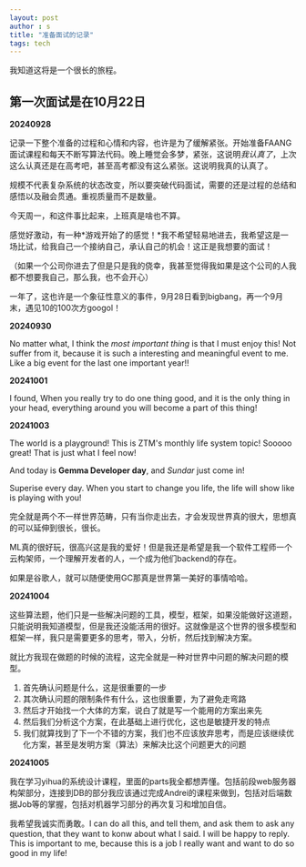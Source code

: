 ```yaml
---
layout: post
author : s
title: "准备面试的记录"
tags: tech
---
```


我知道这将是一个很长的旅程。

## 第一次面试是在10月22日

**20240928**

记录一下整个准备的过程和心情和内容，也许是为了缓解紧张。开始准备FAANG面试课程和每天不断写算法代码。晚上睡觉会多梦，紧张，这说明*我认真了*，上次这么认真还是在高考吧，甚至高考都没有这么紧张。这说明我真的认真了。

规模不代表复杂系统的状态改变，所以要突破代码面试，需要的还是过程的总结和感悟以及融会贯通。重视质量而不是数量。

今天周一，和这件事比起来，上班真是啥也不算。

感觉好激动，有一种*游戏开始了的感觉！*我不希望轻易地进去，我希望这是一场比试，给我自己一个接纳自己，承认自己的机会！这正是我想要的面试！

（如果一个公司你进去了但是只是我的侥幸，我甚至觉得我如果是这个公司的人我都不想要我自己，那么我，也不会开心）

一年了，这也许是一个象征性意义的事件，9月28日看到bigbang，再一个9月末，遇见10的100次方googol！

**20240930**

No matter what, I think the *most important thing* is that I must enjoy this! Not suffer from it, because it is such a interesting and meaningful event to me. Like a big event for the last one important year!!

**20241001**

I found, When you really try to do one thing good, and it is the only thing in your head, everything around you will become a part of this thing!

**20241003**

The world is a playground! This is ZTM's monthly life system topic! Sooooo great! That is just what I feel now!

And today is **Gemma Developer day**, and *Sundar* just come in!

Superise every day. When you start to change you life, the life will show like is playing with you!

完全就是两个不一样世界范畴，只有当你走出去，才会发现世界真的很大，思想真的可以延伸到很长，很长。

ML真的很好玩，很高兴这是我的爱好！但是我还是希望是我一个软件工程师一个云构架师，一个理解开发者的人，一个成为他们backend的存在。

如果是谷歌人，就可以随便使用GC那真是世界第一美好的事情哈哈。

**20241004**

这些算法题，他们只是一些解决问题的工具，模型，框架，如果没能做好这道题，只能说明我知道模型，但是我还没能活用的很好。这就像是这个世界的很多模型和框架一样，我只是需要更多的思考，带入，分析，然后找到解决方案。

就比方我现在做题的时候的流程，这完全就是一种对世界中问题的解决问题的模型。

1. 首先确认问题是什么，这是很重要的一步
2. 其次确认问题的限制条件有什么，这也很重要，为了避免走弯路
3. 然后才开始找一个大体的方案，说白了就是写一个能用的方案出来先
4. 然后我们分析这个方案，在此基础上进行优化，这也是敏捷开发的特点
5. 我们就算找到了下一个不错的方案，我们也不应该放弃思考，而是应该继续优化方案，甚至是发明方案（算法）来解决比这个问题更大的问题

**20241005**

我在学习yihua的系统设计课程，里面的parts我全都想弄懂。包括前段web服务器构架部分，连接到DB的部分我应该通过完成Andrei的课程来做到，包括对后端数据Job等的掌握，包括对机器学习部分的再次复习和增加自信。

我希望我诚实而勇敢。I can do all this, and tell them, and ask them to ask any question, that they want to konw about what I said. I will be happy to reply. This is important to me, because this is a job I really want and want to do so good in my life!
